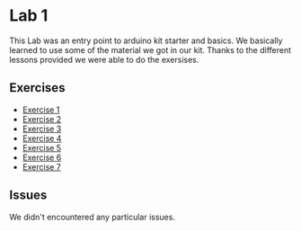 
# Lab 1
This Lab was an entry point to arduino kit starter and basics. We basically learned to use some of the material we got in our kit. Thanks to the different lessons provided we were able to do the exersises.
  
## Exercises
  - [Exercise 1](ex1)
  - [Exercise 2](ex2)
  - [Exercise 3](ex3)
  - [Exercise 4](ex4)
  - [Exercise 5](ex5)
  - [Exercise 6](ex6)
  - [Exercise 7](ex7)
  
  
## Issues
  We didn't encountered any particular issues.
  
  
